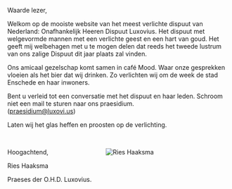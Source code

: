 Waarde lezer,

Welkom op de mooiste website van het meest verlichte dispuut van Nederland: Onafhankelijk Heeren Dispuut Luxovius. Het dispuut met welgevormde mannen met een verlichte geest en een hart van goud. Het geeft mij welbehagen met u te mogen delen dat reeds het tweede lustrum van ons zalige Dispuut dit jaar plaats zal vinden. 

Ons amicaal gezelschap komt samen in café Mood. Waar onze gesprekken vloeien als het bier dat wij drinken. Zo verlichten wij om de week de stad Enschede en haar inwoners. 

Bent u verleid tot een conversatie met het dispuut en haar leden. Schroom niet een mail te sturen naar ons praesidium.\
([praesidium@luxovi.us](mailto:praesidium@luxovi.is))

Laten wij het glas heffen en proosten op de verlichting.

<br>

<div style="display: flex; justify-content: space-between">

<div>

Hoogachtend,

Ries Haaksma

Praeses der O.H.D. Luxovius.

</div>

<div style="width: 20em;">

![Ries Haaksma](/img/ries_intro.jpeg)

</div>

</div>